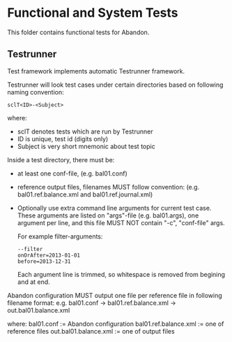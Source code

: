 # Functional and System Tests

This folder contains functional tests for Abandon.

## Testrunner

Test framework implements automatic Testrunner framework.

Testrunner will look test cases under certain directories
based on following naming convention:

    sclT<ID>-<Subject>

where: 
   - sclT denotes tests which are run by Testrunner
   - ID is unique, test id (digits only)
   - Subject is very short mnemonic about test topic

Inside a test directory, there must be:

 - at least one conf-file, (e.g. bal01.conf)
 - reference output files, filenames MUST follow convention: 
   (e.g. bal01.ref.balance.xml and bal01.ref.journal.xml)

 - Optionally use extra command line arguments for current test case.
   These arguments are listed on "args"-file (e.g. bal01.args),
   one argument per line, and this file MUST NOT contain
   "-c", "conf-file" args.

   For example filter-arguments:
   ```
   --filter
   onOrAfter=2013-01-01
   before=2013-12-31
   ```
   Each argument line is trimmed, so whitespace is removed
   from begining and at end.

Abandon configuration MUST output one file per reference file
in following filename format:
   e.g. bal01.conf -> bal01.ref.balance.xml -> out.bal01.balance.xml

where:
   bal01.conf := Abandon configuration
   bal01.ref.balance.xml := one of reference files
   out.bal01.balance.xml := one of output files

